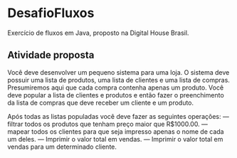 # DesafioFluxos
Exercício de fluxos em Java, proposto na Digital House Brasil.

## Atividade proposta

Você deve desenvolver um pequeno sistema para uma loja. O sistema deve possuir uma lista de produtos, uma lista de clientes e uma lista de compras. Presumiremos aqui que cada compra contenha apenas um produto.
Você deve popular a lista de clientes e produtos e então fazer o preenchimento da lista de compras que deve receber um cliente e um produto.

Após todas as listas populadas você deve fazer as seguintes operações:
— filtrar todos os produtos que tenham preço maior que R$1000.00.
— mapear todos os clientes para que seja impresso apenas o nome de cada um deles.
— Imprimir o valor total em vendas.
— Imprimir o valor total em vendas para um determinado cliente.
